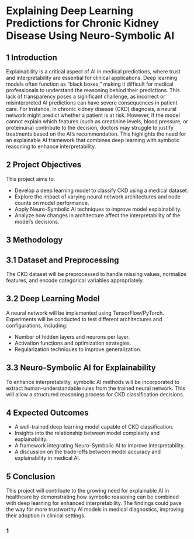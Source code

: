 # Explaining Deep Learning Predictions for Chronic Kidney Disease Using Neuro-Symbolic AI


## 1 Introduction

Explainability is a critical aspect of AI in medical predictions, where trust and interpretability are essential for clinical
applications. Deep learning models often function as “black boxes,” making it difficult for medical professionals to
understand the reasoning behind their predictions. This lack of transparency poses a significant challenge, as incorrect
or misinterpreted AI predictions can have severe consequences in patient care.
For instance, in chronic kidney disease (CKD) diagnosis, a neural network might predict whether a patient is at risk.
However, if the model cannot explain which features (such as creatinine levels, blood pressure, or proteinuria) contribute
to the decision, doctors may struggle to justify treatments based on the AI’s recommendation. This highlights the need
for an explainable AI framework that combines deep learning with symbolic reasoning to enhance interpretability.

## 2 Project Objectives

This project aims to:

- Develop a deep learning model to classify CKD using a medical dataset.
- Explore the impact of varying neural network architectures and node counts on model performance.
- Apply Neuro-Symbolic AI techniques to improve model explainability.
- Analyze how changes in architecture affect the interpretability of the model’s decisions.

## 3 Methodology

## 3.1 Dataset and Preprocessing

The CKD dataset will be preprocessed to handle missing values, normalize features, and encode categorical variables
appropriately.

## 3.2 Deep Learning Model

A neural network will be implemented using TensorFlow/PyTorch. Experiments will be conducted to test different
architectures and configurations, including:

- Number of hidden layers and neurons per layer.
- Activation functions and optimization strategies.
- Regularization techniques to improve generalization.

## 3.3 Neuro-Symbolic AI for Explainability

To enhance interpretability, symbolic AI methods will be incorporated to extract human-understandable rules from the
trained neural network. This will allow a structured reasoning process for CKD classification decisions.

## 4 Expected Outcomes

- A well-trained deep learning model capable of CKD classification.
- Insights into the relationship between model complexity and explainability.
- A framework integrating Neuro-Symbolic AI to improve interpretability.
- A discussion on the trade-offs between model accuracy and explainability in medical AI.

## 5 Conclusion

This project will contribute to the growing need for explainable AI in healthcare by demonstrating how symbolic reasoning
can be combined with deep learning for enhanced interpretability. The findings could pave the way for more trustworthy
AI models in medical diagnostics, improving their adoption in clinical settings.

### 1


